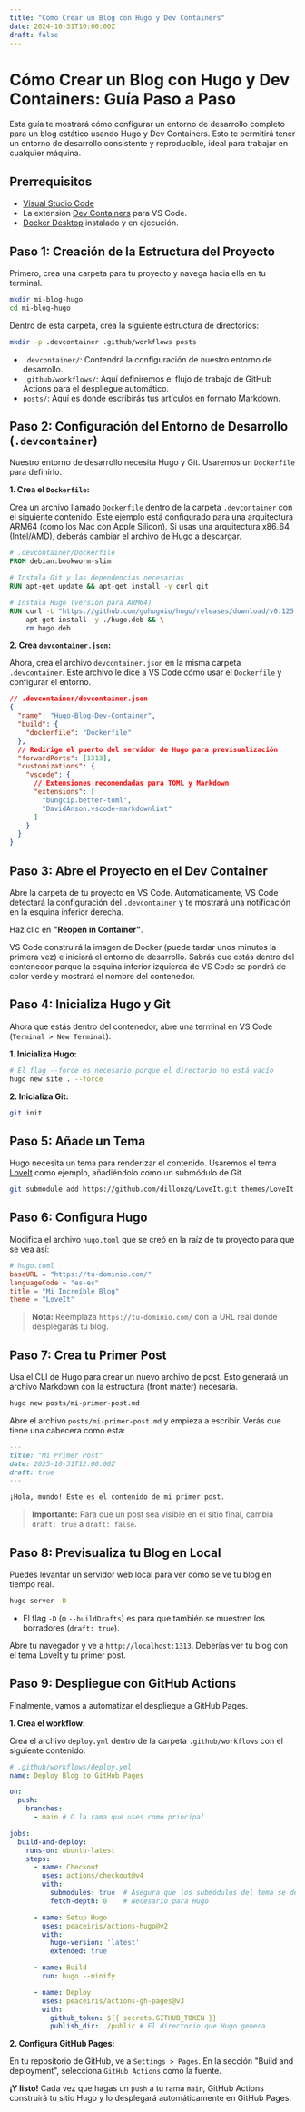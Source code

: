 ```yaml
---
title: "Cómo Crear un Blog con Hugo y Dev Containers"
date: 2024-10-31T10:00:00Z
draft: false
---
```


# Cómo Crear un Blog con Hugo y Dev Containers: Guía Paso a Paso

Esta guía te mostrará cómo configurar un entorno de desarrollo completo para un blog estático usando Hugo y Dev Containers. Esto te permitirá tener un entorno de desarrollo consistente y reproducible, ideal para trabajar en cualquier máquina.

## Prerrequisitos

- [Visual Studio Code](https://code.visualstudio.com/)
- La extensión [Dev Containers](https://marketplace.visualstudio.com/items?itemName=ms-vscode-remote.remote-containers) para VS Code.
- [Docker Desktop](https://www.docker.com/products/docker-desktop/) instalado y en ejecución.

## Paso 1: Creación de la Estructura del Proyecto

Primero, crea una carpeta para tu proyecto y navega hacia ella en tu terminal.

```bash
mkdir mi-blog-hugo
cd mi-blog-hugo
```

Dentro de esta carpeta, crea la siguiente estructura de directorios:

```bash
mkdir -p .devcontainer .github/workflows posts
```

- `.devcontainer/`: Contendrá la configuración de nuestro entorno de desarrollo.
- `.github/workflows/`: Aquí definiremos el flujo de trabajo de GitHub Actions para el despliegue automático.
- `posts/`: Aquí es donde escribirás tus artículos en formato Markdown.

## Paso 2: Configuración del Entorno de Desarrollo (`.devcontainer`)

Nuestro entorno de desarrollo necesita Hugo y Git. Usaremos un `Dockerfile` para definirlo.

**1. Crea el `Dockerfile`:**

Crea un archivo llamado `Dockerfile` dentro de la carpeta `.devcontainer` con el siguiente contenido. Este ejemplo está configurado para una arquitectura ARM64 (como los Mac con Apple Silicon). Si usas una arquitectura x86_64 (Intel/AMD), deberás cambiar el archivo de Hugo a descargar.

```dockerfile
# .devcontainer/Dockerfile
FROM debian:bookworm-slim

# Instala Git y las dependencias necesarias
RUN apt-get update && apt-get install -y curl git

# Instala Hugo (versión para ARM64)
RUN curl -L "https://github.com/gohugoio/hugo/releases/download/v0.125.4/hugo_extended_0.125.4_linux-arm64.deb" -o "hugo.deb" && \
    apt-get install -y ./hugo.deb && \
    rm hugo.deb
```

**2. Crea `devcontainer.json`:**

Ahora, crea el archivo `devcontainer.json` en la misma carpeta `.devcontainer`. Este archivo le dice a VS Code cómo usar el `Dockerfile` y configurar el entorno.

```json
// .devcontainer/devcontainer.json
{
  "name": "Hugo-Blog-Dev-Container",
  "build": {
    "dockerfile": "Dockerfile"
  },
  // Redirige el puerto del servidor de Hugo para previsualización
  "forwardPorts": [1313],
  "customizations": {
    "vscode": {
      // Extensiones recomendadas para TOML y Markdown
      "extensions": [
        "bungcip.better-toml",
        "DavidAnson.vscode-markdownlint"
      ]
    }
  }
}
```

## Paso 3: Abre el Proyecto en el Dev Container

Abre la carpeta de tu proyecto en VS Code. Automáticamente, VS Code detectará la configuración del `.devcontainer` y te mostrará una notificación en la esquina inferior derecha.

Haz clic en **"Reopen in Container"**.

VS Code construirá la imagen de Docker (puede tardar unos minutos la primera vez) e iniciará el entorno de desarrollo. Sabrás que estás dentro del contenedor porque la esquina inferior izquierda de VS Code se pondrá de color verde y mostrará el nombre del contenedor.

## Paso 4: Inicializa Hugo y Git

Ahora que estás dentro del contenedor, abre una terminal en VS Code (`Terminal > New Terminal`).

**1. Inicializa Hugo:**

```bash
# El flag --force es necesario porque el directorio no está vacío
hugo new site . --force
```

**2. Inicializa Git:**

```bash
git init
```

## Paso 5: Añade un Tema

Hugo necesita un tema para renderizar el contenido. Usaremos el tema [LoveIt](https://github.com/dillonzq/LoveIt) como ejemplo, añadiéndolo como un submódulo de Git.

```bash
git submodule add https://github.com/dillonzq/LoveIt.git themes/LoveIt
```

## Paso 6: Configura Hugo

Modifica el archivo `hugo.toml` que se creó en la raíz de tu proyecto para que se vea así:

```toml
# hugo.toml
baseURL = "https://tu-dominio.com/"
languageCode = "es-es"
title = "Mi Increíble Blog"
theme = "LoveIt"
```

> **Nota:** Reemplaza `https://tu-dominio.com/` con la URL real donde desplegarás tu blog.

## Paso 7: Crea tu Primer Post

Usa el CLI de Hugo para crear un nuevo archivo de post. Esto generará un archivo Markdown con la estructura (front matter) necesaria.

```bash
hugo new posts/mi-primer-post.md
```

Abre el archivo `posts/mi-primer-post.md` y empieza a escribir. Verás que tiene una cabecera como esta:

```markdown
---
title: "Mi Primer Post"
date: 2025-10-31T12:00:00Z
draft: true
---

¡Hola, mundo! Este es el contenido de mi primer post.
```

> **Importante:** Para que un post sea visible en el sitio final, cambia `draft: true` a `draft: false`.

## Paso 8: Previsualiza tu Blog en Local

Puedes levantar un servidor web local para ver cómo se ve tu blog en tiempo real.

```bash
hugo server -D
```

- El flag `-D` (o `--buildDrafts`) es para que también se muestren los borradores (`draft: true`).

Abre tu navegador y ve a `http://localhost:1313`. Deberías ver tu blog con el tema LoveIt y tu primer post.

## Paso 9: Despliegue con GitHub Actions

Finalmente, vamos a automatizar el despliegue a GitHub Pages.

**1. Crea el workflow:**

Crea el archivo `deploy.yml` dentro de la carpeta `.github/workflows` con el siguiente contenido:

```yaml
# .github/workflows/deploy.yml
name: Deploy Blog to GitHub Pages

on:
  push:
    branches:
      - main # O la rama que uses como principal

jobs:
  build-and-deploy:
    runs-on: ubuntu-latest
    steps:
      - name: Checkout
        uses: actions/checkout@v4
        with:
          submodules: true  # Asegura que los submódulos del tema se descarguen
          fetch-depth: 0    # Necesario para Hugo

      - name: Setup Hugo
        uses: peaceiris/actions-hugo@v2
        with:
          hugo-version: 'latest'
          extended: true

      - name: Build
        run: hugo --minify

      - name: Deploy
        uses: peaceiris/actions-gh-pages@v3
        with:
          github_token: ${{ secrets.GITHUB_TOKEN }}
          publish_dir: ./public # El directorio que Hugo genera
```

**2. Configura GitHub Pages:**

En tu repositorio de GitHub, ve a `Settings > Pages`. En la sección "Build and deployment", selecciona `GitHub Actions` como la fuente.

**¡Y listo!** Cada vez que hagas un `push` a tu rama `main`, GitHub Actions construirá tu sitio Hugo y lo desplegará automáticamente en GitHub Pages.
